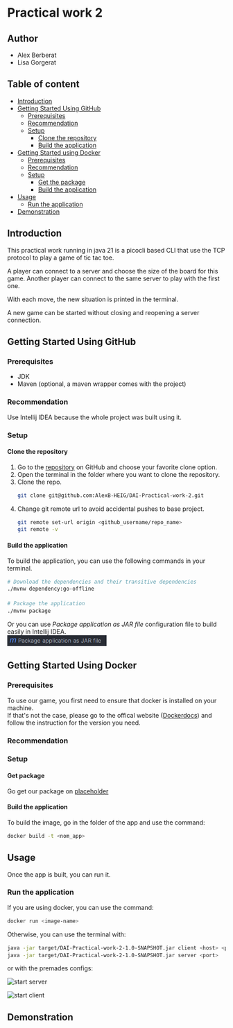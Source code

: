 # Practical work 2

## Author 
- Alex Berberat
- Lisa Gorgerat

## Table of content
- [Introduction](#introduction)
- [Getting Started Using GitHub](#getting-started-using-github)
    - [Prerequisites](#prerequisites)
    - [Recommendation](#recommendation)
    - [Setup](#setup)
        - [Clone the repository](#clone-the-repository)
        - [Build the application](#build-the-application)
- [Getting Started using Docker](#getting-started-using-docker)
  - [Prerequisites](#prerequisites-1)
  - [Recommendation](#recommendation-1)
  - [Setup](#setup-1)
    - [Get the package](#get-package)
    - [Build the application](#build-the-application-1)
- [Usage](#usage)
    - [Run the application](#run-the-application)
- [Demonstration](#demonstration)

## Introduction

This practical work running in java 21 is a picocli based CLI that use the TCP protocol to play a game of tic tac toe.

A player can connect to a server and choose the size of the board for this game.
Another player can connect to the same server to play with the first one.

With each move, the new situation is printed in the terminal.

A new game can be started without closing and reopening a server connection.

## Getting Started Using GitHub
### Prerequisites
- JDK
- Maven (optional, a maven wrapper comes with the project)

### Recommendation
Use Intellij IDEA because the whole project was built using it.

### Setup
#### Clone the repository

1. Go to the [repository](https://github.com/AlexB-HEIG/DAI-Practical-work-2) on GitHub and choose your favorite clone option.
2. Open the terminal in the folder where you want to clone the repository.
3. Clone the repo.
    ```sh 
    git clone git@github.com:AlexB-HEIG/DAI-Practical-work-2.git
    ```
4. Change git remote url to avoid accidental pushes to base project.
    ```sh
    git remote set-url origin <github_username/repo_name>
    git remote -v
    ```

#### Build the application
To build the application, you can use the following commands in your terminal.
```sh
# Download the dependencies and their transitive dependencies
./mvnw dependency:go-offline

# Package the application
./mvnw package
```
Or you can use _Package application as JAR file_ configuration file to build easily in Intellij IDEA.  
![maven_config](doc/package.png)

## Getting Started Using Docker
### Prerequisites
To use our game, you first need to ensure that docker is installed on your machine.  
If that's not the case, please go to the offical website ([Dockerdocs](https://docs.docker.com/engine/)) and follow the instruction for the version you need.

### Recommendation

### Setup
#### Get package

Go get our package on [placeholder](https://github.com/LisaGorgerat?tab=packages)

#### Build the application
 
To build the image, go in the folder of the app and use the command:
```sh
docker build -t <nom_app>
```

## Usage
Once the app is built, you can run it.
### Run the application
If you are using docker, you can use the command:
````sh
docker run <image-name>
````

Otherwise, you can use the terminal with:
````sh
java -jar target/DAI-Practical-work-2-1.0-SNAPSHOT.jar client <host> <port>
java -jar target/DAI-Practical-work-2-1.0-SNAPSHOT.jar server <port> 
````
or with the premades configs:

![start server]()

![start client]()


## Demonstration
